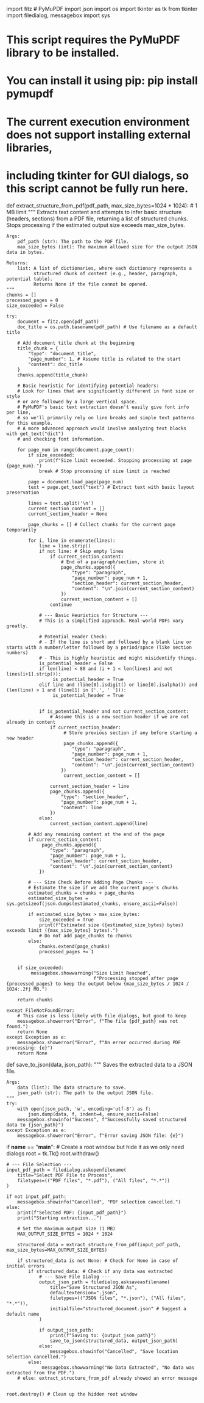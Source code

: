 import fitz # PyMuPDF
import json
import os
import tkinter as tk
from tkinter import filedialog, messagebox
import sys

# This script requires the PyMuPDF library to be installed.
# You can install it using pip: pip install pymupdf
# The current execution environment does not support installing external libraries,
# including tkinter for GUI dialogs, so this script cannot be fully run here.

def extract_structure_from_pdf(pdf_path, max_size_bytes=1024 * 1024): # 1 MB limit
    """
    Extracts text content and attempts to infer basic structure (headers, sections)
    from a PDF file, returning a list of structured chunks. Stops processing
    if the estimated output size exceeds max_size_bytes.

    Args:
        pdf_path (str): The path to the PDF file.
        max_size_bytes (int): The maximum allowed size for the output JSON data in bytes.

    Returns:
        list: A list of dictionaries, where each dictionary represents a
              structured chunk of content (e.g., header, paragraph, potential table).
              Returns None if the file cannot be opened.
    """
    chunks = []
    processed_pages = 0
    size_exceeded = False

    try:
        document = fitz.open(pdf_path)
        doc_title = os.path.basename(pdf_path) # Use filename as a default title

        # Add document title chunk at the beginning
        title_chunk = {
            "type": "document_title",
            "page_number": 1, # Assume title is related to the start
            "content": doc_title
        }
        chunks.append(title_chunk)

        # Basic heuristic for identifying potential headers:
        # Look for lines that are significantly different in font size or style
        # or are followed by a large vertical space.
        # PyMuPDF's basic text extraction doesn't easily give font info per line,
        # so we'll primarily rely on line breaks and simple text patterns for this example.
        # A more advanced approach would involve analyzing text blocks with get_text("dict")
        # and checking font information.

        for page_num in range(document.page_count):
            if size_exceeded:
                print(f"Size limit exceeded. Stopping processing at page {page_num}.")
                break # Stop processing if size limit is reached

            page = document.load_page(page_num)
            text = page.get_text("text") # Extract text with basic layout preservation

            lines = text.split('\n')
            current_section_content = []
            current_section_header = None

            page_chunks = [] # Collect chunks for the current page temporarily

            for i, line in enumerate(lines):
                line = line.strip()
                if not line: # Skip empty lines
                    if current_section_content:
                        # End of a paragraph/section, store it
                        page_chunks.append({
                            "type": "paragraph",
                            "page_number": page_num + 1,
                            "section_header": current_section_header,
                            "content": "\n".join(current_section_content)
                        })
                        current_section_content = []
                    continue

                # --- Basic Heuristics for Structure ---
                # This is a simplified approach. Real-world PDFs vary greatly.

                # Potential Header Check:
                # - If the line is short and followed by a blank line or starts with a number/letter followed by a period/space (like section numbers)
                # - This is highly heuristic and might misidentify things.
                is_potential_header = False
                if len(line) < 80 and (i + 1 < len(lines) and not lines[i+1].strip()):
                     is_potential_header = True
                elif line and (line[0].isdigit() or line[0].isalpha()) and (len(line) > 1 and (line[1] in ['.', ' '])):
                     is_potential_header = True


                if is_potential_header and not current_section_content:
                    # Assume this is a new section header if we are not already in content
                    if current_section_header:
                         # Store previous section if any before starting a new header
                         page_chunks.append({
                            "type": "paragraph",
                            "page_number": page_num + 1,
                            "section_header": current_section_header,
                            "content": "\n".join(current_section_content)
                        })
                         current_section_content = []

                    current_section_header = line
                    page_chunks.append({
                        "type": "section_header",
                        "page_number": page_num + 1,
                        "content": line
                    })
                else:
                    current_section_content.append(line)

            # Add any remaining content at the end of the page
            if current_section_content:
                 page_chunks.append({
                    "type": "paragraph",
                    "page_number": page_num + 1,
                    "section_header": current_section_header,
                    "content": "\n".join(current_section_content)
                })

            # --- Size Check Before Adding Page Chunks ---
            # Estimate the size if we add the current page's chunks
            estimated_chunks = chunks + page_chunks
            estimated_size_bytes = sys.getsizeof(json.dumps(estimated_chunks, ensure_ascii=False))

            if estimated_size_bytes > max_size_bytes:
                size_exceeded = True
                print(f"Estimated size ({estimated_size_bytes} bytes) exceeds limit ({max_size_bytes} bytes).")
                # Do not add page_chunks to chunks
            else:
                chunks.extend(page_chunks)
                processed_pages += 1


        if size_exceeded:
             messagebox.showwarning("Size Limit Reached",
                                    f"Processing stopped after page {processed_pages} to keep the output below {max_size_bytes / 1024 / 1024:.2f} MB.")

        return chunks

    except FileNotFoundError:
        # This case is less likely with file dialogs, but good to keep
        messagebox.showerror("Error", f"The file {pdf_path} was not found.")
        return None
    except Exception as e:
        messagebox.showerror("Error", f"An error occurred during PDF processing: {e}")
        return None

def save_to_json(data, json_path):
    """
    Saves the extracted data to a JSON file.

    Args:
        data (list): The data structure to save.
        json_path (str): The path to the output JSON file.
    """
    try:
        with open(json_path, 'w', encoding='utf-8') as f:
            json.dump(data, f, indent=4, ensure_ascii=False)
        messagebox.showinfo("Success", f"Successfully saved structured data to {json_path}")
    except Exception as e:
        messagebox.showerror("Error", f"Error saving JSON file: {e}")

if __name__ == "__main__":
    # Create a root window but hide it as we only need dialogs
    root = tk.Tk()
    root.withdraw()

    # --- File Selection ---
    input_pdf_path = filedialog.askopenfilename(
        title="Select PDF File to Process",
        filetypes=(("PDF files", "*.pdf"), ("All files", "*.*"))
    )

    if not input_pdf_path:
        messagebox.showinfo("Cancelled", "PDF selection cancelled.")
    else:
        print(f"Selected PDF: {input_pdf_path}")
        print("Starting extraction...")

        # Set the maximum output size (1 MB)
        MAX_OUTPUT_SIZE_BYTES = 1024 * 1024

        structured_data = extract_structure_from_pdf(input_pdf_path, max_size_bytes=MAX_OUTPUT_SIZE_BYTES)

        if structured_data is not None: # Check for None in case of initial errors
            if structured_data: # Check if any data was extracted
                # --- Save File Dialog ---
                output_json_path = filedialog.asksaveasfilename(
                    title="Save Structured JSON As",
                    defaultextension=".json",
                    filetypes=(("JSON files", "*.json"), ("All files", "*.*")),
                    initialfile="structured_document.json" # Suggest a default name
                )

                if output_json_path:
                    print(f"Saving to: {output_json_path}")
                    save_to_json(structured_data, output_json_path)
                else:
                    messagebox.showinfo("Cancelled", "Save location selection cancelled.")
            else:
                 messagebox.showwarning("No Data Extracted", "No data was extracted from the PDF.")
        # else: extract_structure_from_pdf already showed an error message


    root.destroy() # Clean up the hidden root window

